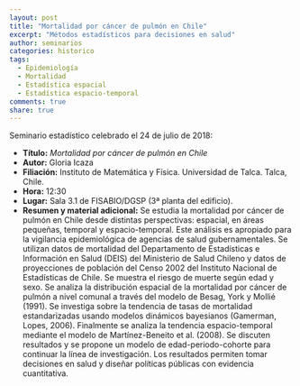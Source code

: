 ```yaml
---
layout: post
title: "Mortalidad por cáncer de pulmón en Chile"
excerpt: "Métodos estadísticos para decisiones en salud"
author: seminarios
categories: historico
tags:
  - Epidemiología
  - Mortalidad
  - Estadística espacial
  - Estadística espacio-temporal
comments: true
share: true
---
```


Seminario estadístico celebrado el 24 de julio de 2018:

- **Título:** _Mortalidad por cáncer de pulmón en Chile_
- **Autor:** Gloria Icaza
- **Filiación:** Instituto de Matemática y Física. Universidad de Talca. Talca, Chile.
- **Hora:** 12:30
- **Lugar:** Sala 3.1 de FISABIO/DGSP (3ª planta del edificio).
- **Resumen y material adicional:** Se estudia la mortalidad por cáncer de pulmón en Chile desde distintas perspectivas: espacial, en áreas pequeñas, temporal y espacio-temporal. Este análisis es apropiado para la vigilancia epidemiológica de agencias de salud gubernamentales. Se utilizan  datos de mortalidad del Departamento de Estadísticas e Información en Salud (DEIS) del Ministerio de Salud Chileno y datos de proyecciones de población del Censo 2002 del Instituto Nacional de Estadísticas de Chile. Se muestra el riesgo de muerte según edad y sexo. Se analiza la distribución espacial de la mortalidad por cáncer de pulmón a nivel comunal a través del modelo de Besag, York y Mollié (1991). Se investiga sobre la tendencia de tasas de mortalidad estandarizadas usando modelos dinámicos bayesianos (Gamerman, Lopes, 2006). Finalmente se analiza la tendencia espacio-temporal mediante el modelo de Martínez-Beneito et al. (2008). Se discuten resultados y se propone un modelo de edad-periodo-cohorte para continuar la línea de investigación. Los resultados permiten tomar decisiones en salud y diseñar políticas públicas con evidencia cuantitativa.

